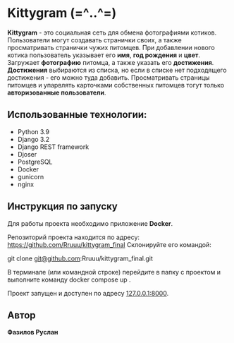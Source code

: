 #  Kittygram (=^‥^=)

**Kittygram** - это социальная сеть для обмена фотографиями котиков. Пользователи могут создавать странички своих, а также просматривать странички чужих питомцев. При добавлении нового котика пользователь указывает его **имя**, **год рождения** и **цвет**. Загружает **фотографию** питомца, а также указать его **достижения**. **Достижения** выбираются из списка, но если в списке нет подходящего достижения - его можно туда добавить.
Просматривать страницы питомцев и упарвлять карточками собственных питомцев тогут только **авторизованные пользователи**.

## Использованные технологии:
- Python 3.9
- Django 3.2
- Django REST framework
- Djoser
- PostgreSQL
- Docker
- gunicorn
- nginx

## Инструкция по запуску
Для работы проекта необходимо приложение **Docker**.

Репозиторий проекта находится по адресу:
https://github.com/Rruuu/kittygram_final
Склонируйте его командой:

git clone git@github.com:Rruuu/kittygram_final.git

В терминале (или командной строке) перейдите в папку с проектом и выполните команду  docker compose up .

Проект запущен и доступен по адресу [127.0.0.1:8000](http://127.0.0.1:8000/).


## Автор
**Фазилов Руслан**